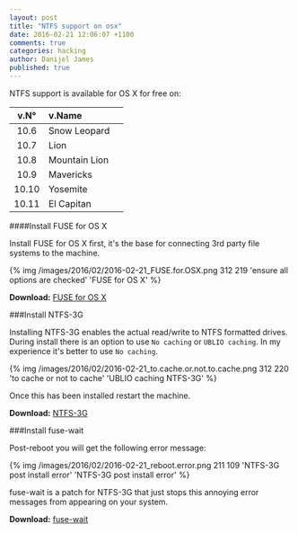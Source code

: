 ```yaml
---
layout: post
title: "NTFS support on osx"
date: 2016-02-21 12:06:07 +1100
comments: true
categories: hacking
author: Danijel James
published: true
---
```

NTFS support is available for OS X for free on:

|v.N°|v.Name| |
|:---:|:---|:---:|
|10.6|Snow Leopard|<font color="green"><i class="fa fa-check"></i></font>|
|10.7|Lion|<font color="green"><i class="fa fa-check"></i></font>|
|10.8|Mountain Lion|<font color="green"><i class="fa fa-check"></i></font>|
|10.9|Mavericks|<font color="green"><i class="fa fa-check"></i></font>|
|10.10|Yosemite|<font color="green"><i class="fa fa-check"></i></font>|
|10.11|El Capitan|<font color="green"><i class="fa fa-check"></i></font>|

####Install FUSE for OS X

Install FUSE for OS X first, it's the base for connecting 3rd party file systems to the machine.

{% img /images/2016/02/2016-02-21_FUSE.for.OSX.png 312 219 'ensure all options are checked' 'FUSE for OS X' %}

**Download:** <a href="http://osxfuse.github.io/">FUSE for OS X</a>

###Install NTFS-3G

Installing NTFS-3G enables the actual read/write to NTFS formatted drives. During install there is an option to use `No caching` or `UBLIO caching`. In my experience it's better to use `No caching`.

{% img /images/2016/02/2016-02-21_to.cache.or.not.to.cache.png 312 220 'to cache or not to cache' 'UBLIO caching NTFS-3G' %}

Once this has been installed restart the machine.

**Download:** <a href="http://macntfs-3g.blogspot.com/2010/10/ntfs-3g-for-mac-os-x-2010102.html">NTFS-3G</a>

###Install fuse-wait

Post-reboot you will get the following error message:

{% img /images/2016/02/2016-02-21_reboot.error.png 211 109 'NTFS-3G post install error' 'NTFS-3G post install error' %}

fuse-wait is a patch for NTFS-3G that just stops this annoying error messages from appearing on your system.

**Download:** <a href="https://github.com/bfleischer/fuse_wait/downloads">fuse-wait</a>
